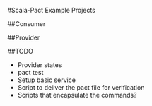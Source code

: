 #Scala-Pact Example Projects

##Consumer

##Provider


##TODO
- Provider states
- pact test
- Setup basic service
- Script to deliver the pact file for verification
- Scripts that encapsulate the commands?
